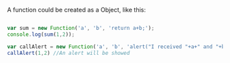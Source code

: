 A function could be created as a Object, like this:

```javascript

var sum = new Function('a', 'b', 'return a+b;');
console.log(sum(1,2));

var callAlert = new Function('a', 'b', 'alert("I received "+a+" and "+b);');
callAlert(1,2) //An alert will be showed
```
